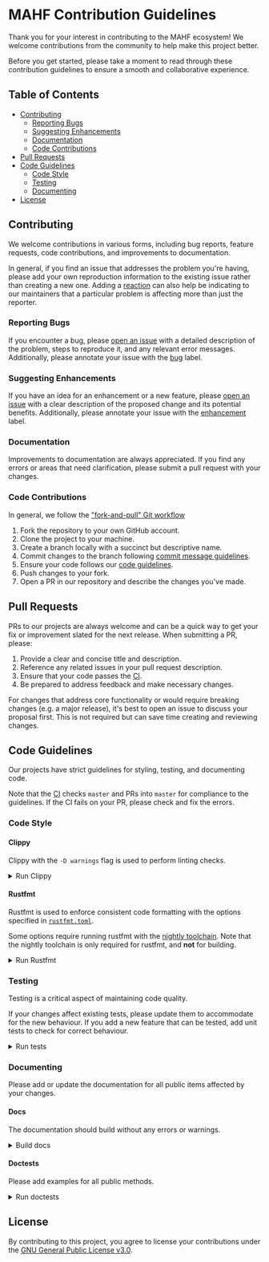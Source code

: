 # MAHF Contribution Guidelines

Thank you for your interest in contributing to the MAHF ecosystem! We welcome contributions from the community to help
make this project better.

Before you get started, please take a moment to read through these contribution guidelines to ensure a smooth and
collaborative experience.

## Table of Contents

* [Contributing](#contributing)
    * [Reporting Bugs](#reporting-bugs)
    * [Suggesting Enhancements](#suggesting-enhancements)
    * [Documentation](#documentation)
    * [Code Contributions](#code-contributions)
* [Pull Requests](#pull-requests)
* [Code Guidelines](#code-guidelines)
    * [Code Style](#code-style)
    * [Testing](#testing)
    * [Documenting](#documenting)
* [License](#license)

## Contributing

We welcome contributions in various forms, including bug reports, feature requests, code contributions, and improvements
to documentation.

In general, if you find an issue that addresses the problem you're having, please add your own reproduction information
to the existing issue rather than creating a new one. Adding
a [reaction](https://github.blog/2016-03-10-add-reactions-to-pull-requests-issues-and-comments/) can also help be
indicating to our maintainers that a particular problem is affecting more than just the reporter.

### Reporting Bugs

If you encounter a bug, please [open an issue](https://github.com/mahf-opt/mahf/issues) with a detailed description of
the problem, steps to reproduce it, and any relevant error messages.
Additionally, please annotate your issue with the [bug](https://github.com/mahf-opt/mahf/issues/labels) label.

### Suggesting Enhancements

If you have an idea for an enhancement or a new feature, please [open an issue](https://github.com/mahf-opt/mahf/issues)
with a clear description of the proposed change and its potential benefits.
Additionally, please annotate your issue with the [enhancement](https://github.com/mahf-opt/mahf/issues/labels) label.

### Documentation

Improvements to documentation are always appreciated. If you find any errors or areas that need clarification, please
submit a pull request with your changes.

### Code Contributions

In general, we follow the ["fork-and-pull" Git workflow](https://github.com/susam/gitpr)

1. Fork the repository to your own GitHub account.
2. Clone the project to your machine.
3. Create a branch locally with a succinct but descriptive name.
4. Commit changes to the branch
   following [commit message guidelines](https://tbaggery.com/2008/04/19/a-note-about-git-commit-messages.html).
5. Ensure your code follows our [code guidelines](#code-guidelines).
6. Push changes to your fork.
7. Open a PR in our repository and describe the changes you've made.

## Pull Requests

PRs to our projects are always welcome and can be a quick way to get your fix or improvement slated for the next
release.
When submitting a PR, please:

1. Provide a clear and concise title and description.
2. Reference any related issues in your pull request description.
3. Ensure that your code passes the [CI](#code-guidelines).
4. Be prepared to address feedback and make necessary changes.

For changes that address core functionality or would require breaking changes (e.g. a major release), it's best to open
an issue to discuss your proposal first. This is not required but can save time creating and reviewing changes.

## Code Guidelines

Our projects have strict guidelines for styling, testing, and documenting code.

Note that the [CI](./.github/workflows) checks `master` and PRs into `master` for compliance to the guidelines.
If the CI fails on your PR, please check and fix the errors.

### Code Style

#### Clippy

Clippy with the `-D warnings` flag is used to perform linting checks.

<details>
  <summary>Run Clippy</summary>

  ```shell
  $ cargo clippy --workspace --all-targets --all-features -- -D warnings
  ```

</details>

#### Rustfmt

Rustfmt is used to enforce consistent code formatting with the options specified in [`rustfmt.toml`](rustfmt.toml).

Some options require running rustfmt with
the [nightly toolchain](https://rust-lang.github.io/rustup/concepts/channels.html).
Note that the nightly toolchain is only required for rustfmt, and **not** for building.

<details>
  <summary>Run Rustfmt</summary>

  ```shell
  $ cargo +nightly fmt --all -- --check --verbose
  ```

</details>

### Testing

Testing is a critical aspect of maintaining code quality.

If your changes affect existing tests, please update them to accommodate for the new behaviour.
If you add a new feature that can be tested, add unit tests to check for correct behaviour.

<details>
  <summary>Run tests</summary>

  ```shell
  $ cargo test --workspace --all-features --lib --bins --tests --examples --verbose
  ```

</details>

### Documenting

Please add or update the documentation for all public items affected by your changes.

#### Docs

The documentation should build without any errors or warnings.

<details>
  <summary>Build docs</summary>

  ```shell
  $ export RUSTDOCFLAGS = -D warnings
  $ cargo doc --no-deps --verbose
  ```

</details>

#### Doctests

Please add examples for all public methods.

<details>
  <summary>Run doctests</summary>

  ```shell
  $ cargo test --workspace --workspace --all-features --doc --verbose
  ```

</details>

## License

By contributing to this project, you agree to license your contributions under
the [GNU General Public License v3.0](https://github.com/mahf-opt/mahf/blob/master/LICENSE).
